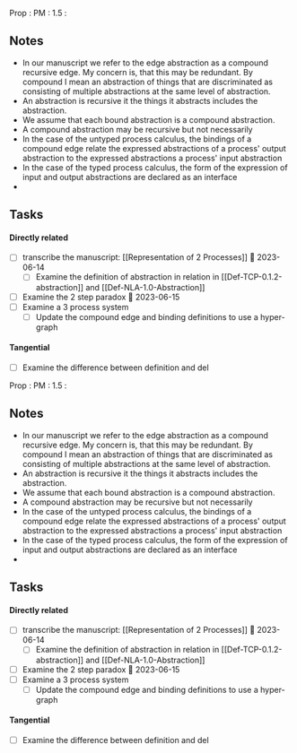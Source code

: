 Prop : PM : 1.5 : 

## Notes
* In our manuscript we refer to the edge abstraction as a compound recursive edge. My concern is, that this may be redundant. By compound I mean an abstraction of things that are discriminated as consisting of multiple abstractions at the same level of abstraction.  
* An abstraction is recursive it the things it abstracts includes the abstraction.
* We assume that each bound abstraction is a compound abstraction. 
* A compound abstraction may be recursive but not necessarily  
* In the case of the untyped process calculus, the bindings of a compound edge relate the expressed abstractions of  a process' output abstraction to the expressed abstractions a process' input abstraction
* In the case of the typed process calculus, the form of the expression of input and output abstractions are declared as an interface
* 

## Tasks
#### Directly related
- [ ] transcribe the manuscript: [[Representation of 2 Processes]] 📅 2023-06-14 
	- [ ] Examine the definition of abstraction in relation in [[Def-TCP-0.1.2-abstraction]] and [[Def-NLA-1.0-Abstraction]]
- [ ] Examine the 2 step paradox 📅 2023-06-15 
- [ ] Examine a 3 process system
	- [ ] Update the compound edge and binding definitions to use a hyper-graph

#### Tangential
- [ ] Examine the difference between definition and del



Prop : PM : 1.5 : 

## Notes
* In our manuscript we refer to the edge abstraction as a compound recursive edge. My concern is, that this may be redundant. By compound I mean an abstraction of things that are discriminated as consisting of multiple abstractions at the same level of abstraction.  
* An abstraction is recursive it the things it abstracts includes the abstraction.
* We assume that each bound abstraction is a compound abstraction. 
* A compound abstraction may be recursive but not necessarily  
* In the case of the untyped process calculus, the bindings of a compound edge relate the expressed abstractions of  a process' output abstraction to the expressed abstractions a process' input abstraction
* In the case of the typed process calculus, the form of the expression of input and output abstractions are declared as an interface
* 

## Tasks
#### Directly related
- [ ] transcribe the manuscript: [[Representation of 2 Processes]] 📅 2023-06-14 
	- [ ] Examine the definition of abstraction in relation in [[Def-TCP-0.1.2-abstraction]] and [[Def-NLA-1.0-Abstraction]]
- [ ] Examine the 2 step paradox 📅 2023-06-15 
- [ ] Examine a 3 process system
	- [ ] Update the compound edge and binding definitions to use a hyper-graph

#### Tangential
- [ ] Examine the difference between definition and del